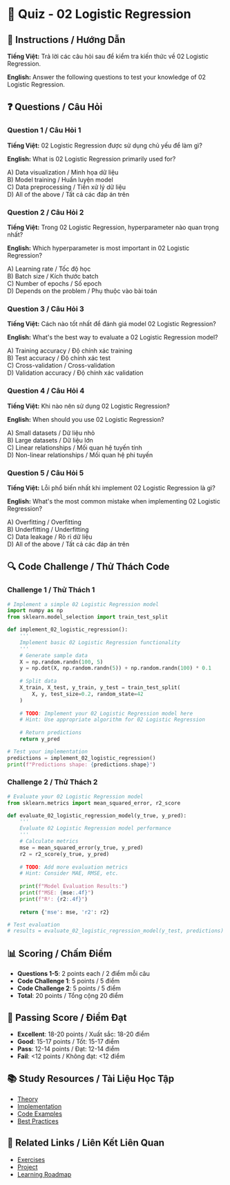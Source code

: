 # 🧠 Quiz - 02 Logistic Regression

## 📝 Instructions / Hướng Dẫn

**Tiếng Việt:** Trả lời các câu hỏi sau để kiểm tra kiến thức về 02 Logistic Regression.

**English:** Answer the following questions to test your knowledge of 02 Logistic Regression.

## ❓ Questions / Câu Hỏi

### Question 1 / Câu Hỏi 1
**Tiếng Việt:** 02 Logistic Regression được sử dụng chủ yếu để làm gì?

**English:** What is 02 Logistic Regression primarily used for?

A) Data visualization / Minh họa dữ liệu  
B) Model training / Huấn luyện model  
C) Data preprocessing / Tiền xử lý dữ liệu  
D) All of the above / Tất cả các đáp án trên

### Question 2 / Câu Hỏi 2
**Tiếng Việt:** Trong 02 Logistic Regression, hyperparameter nào quan trọng nhất?

**English:** Which hyperparameter is most important in 02 Logistic Regression?

A) Learning rate / Tốc độ học  
B) Batch size / Kích thước batch  
C) Number of epochs / Số epoch  
D) Depends on the problem / Phụ thuộc vào bài toán

### Question 3 / Câu Hỏi 3
**Tiếng Việt:** Cách nào tốt nhất để đánh giá model 02 Logistic Regression?

**English:** What's the best way to evaluate a 02 Logistic Regression model?

A) Training accuracy / Độ chính xác training  
B) Test accuracy / Độ chính xác test  
C) Cross-validation / Cross-validation  
D) Validation accuracy / Độ chính xác validation

### Question 4 / Câu Hỏi 4
**Tiếng Việt:** Khi nào nên sử dụng 02 Logistic Regression?

**English:** When should you use 02 Logistic Regression?

A) Small datasets / Dữ liệu nhỏ  
B) Large datasets / Dữ liệu lớn  
C) Linear relationships / Mối quan hệ tuyến tính  
D) Non-linear relationships / Mối quan hệ phi tuyến

### Question 5 / Câu Hỏi 5
**Tiếng Việt:** Lỗi phổ biến nhất khi implement 02 Logistic Regression là gì?

**English:** What's the most common mistake when implementing 02 Logistic Regression?

A) Overfitting / Overfitting  
B) Underfitting / Underfitting  
C) Data leakage / Rò rỉ dữ liệu  
D) All of the above / Tất cả các đáp án trên

## 🔍 Code Challenge / Thử Thách Code

### Challenge 1 / Thử Thách 1
```python
# Implement a simple 02 Logistic Regression model
import numpy as np
from sklearn.model_selection import train_test_split

def implement_02_logistic_regression():
    '''
    Implement basic 02 Logistic Regression functionality
    '''
    # Generate sample data
    X = np.random.randn(100, 5)
    y = np.dot(X, np.random.randn(5)) + np.random.randn(100) * 0.1
    
    # Split data
    X_train, X_test, y_train, y_test = train_test_split(
        X, y, test_size=0.2, random_state=42
    )
    
    # TODO: Implement your 02 Logistic Regression model here
    # Hint: Use appropriate algorithm for 02 Logistic Regression
    
    # Return predictions
    return y_pred

# Test your implementation
predictions = implement_02_logistic_regression()
print(f"Predictions shape: {predictions.shape}")
```

### Challenge 2 / Thử Thách 2
```python
# Evaluate your 02 Logistic Regression model
from sklearn.metrics import mean_squared_error, r2_score

def evaluate_02_logistic_regression_model(y_true, y_pred):
    '''
    Evaluate 02 Logistic Regression model performance
    '''
    # Calculate metrics
    mse = mean_squared_error(y_true, y_pred)
    r2 = r2_score(y_true, y_pred)
    
    # TODO: Add more evaluation metrics
    # Hint: Consider MAE, RMSE, etc.
    
    print(f"Model Evaluation Results:")
    print(f"MSE: {mse:.4f}")
    print(f"R²: {r2:.4f}")
    
    return {'mse': mse, 'r2': r2}

# Test evaluation
# results = evaluate_02_logistic_regression_model(y_test, predictions)
```

## 📊 Scoring / Chấm Điểm

- **Questions 1-5**: 2 points each / 2 điểm mỗi câu
- **Code Challenge 1**: 5 points / 5 điểm
- **Code Challenge 2**: 5 points / 5 điểm
- **Total**: 20 points / Tổng cộng 20 điểm

## 🎯 Passing Score / Điểm Đạt

- **Excellent**: 18-20 points / Xuất sắc: 18-20 điểm
- **Good**: 15-17 points / Tốt: 15-17 điểm  
- **Pass**: 12-14 points / Đạt: 12-14 điểm
- **Fail**: <12 points / Không đạt: <12 điểm

## 📚 Study Resources / Tài Liệu Học Tập

- [Theory](./THEORY_02_logistic_regression.md)
- [Implementation](./IMPLEMENTATION_02_logistic_regression.md)
- [Code Examples](./CODE_EXAMPLES_02_logistic_regression.md)
- [Best Practices](./BEST_PRACTICES_02_logistic_regression.md)

## 🔗 Related Links / Liên Kết Liên Quan

- [Exercises](./EXERCISES_02_logistic_regression.md)
- [Project](./PROJECT_02_logistic_regression.md)
- [Learning Roadmap](./LEARNING_ROADMAP_02_logistic_regression.md)
